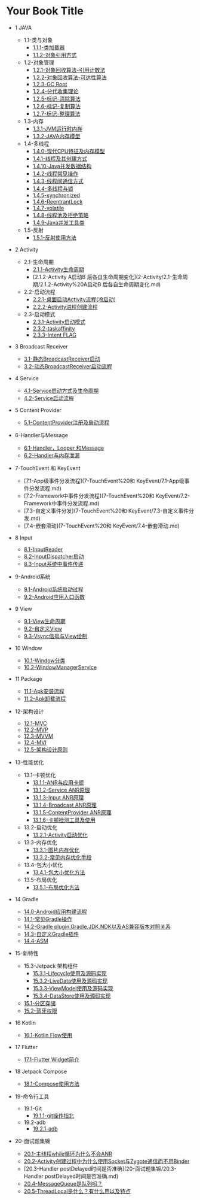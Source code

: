 # Your Book Title

- 1 JAVA
  - 1.1-类与对象
    * [1.1.1-类加载器](1-JAVA/1.1-类与对象/1.1.1-类加载器.md)
    * [1.1.2-对象引用方式](1-JAVA/1.1-类与对象/1.1.2-对象引用方式.md)
  - 1.2-对象管理
    * [1.2.1-对象回收算法-引用计数法](1-JAVA/1.2-对象管理/1.2.1-对象回收算法-引用计数法.md)
    * [1.2.2-对象回收算法-可达性算法](1-JAVA/1.2-对象管理/1.2.2-对象回收算法-可达性算法.md)
    * [1.2.3-GC Root](1-JAVA/1.2-对象管理/1.2.3-GC%20Root.md)
    * [1.2.4-分代收集理论](1-JAVA/1.2-对象管理/1.2.4-分代收集理论.md)
    * [1.2.5-标记-清除算法](1-JAVA/1.2-对象管理/1.2.5-标记-清除算法.md)
    * [1.2.6-标记-复制算法](1-JAVA/1.2-对象管理/1.2.6-标记-复制算法.md)
    * [1.2.7-标记-整理算法](1-JAVA/1.2-对象管理/1.2.7-标记-整理算法.md)
  - 1.3-内存
    * [1.3.1-JVM运行时内存](1-JAVA/1.3-内存/1.3.1-JVM运行时内存.md)
    * [1.3.2-JAVA内存模型](1-JAVA/1.3-内存/1.3.2-JAVA内存模型.md)
  - 1.4-多线程
    * [1.4.0-现代CPU特征及内存模型](1-JAVA/1.4-多线程/1.4.0-现代CPU特征及内存模型.md)
    * [1.4.1-线程及其创建方式](1-JAVA/1.4-多线程/1.4.1-线程及其创建方式.md)
    * [1.4.10-Java并发数据结构](1-JAVA/1.4-多线程/1.4.10-Java并发数据结构.md)
    * [1.4.2-线程常见操作](1-JAVA/1.4-多线程/1.4.2-线程常见操作.md)
    * [1.4.3-线程间通信方式](1-JAVA/1.4-多线程/1.4.3-线程间通信方式.md)
    * [1.4.4-多线程与锁](1-JAVA/1.4-多线程/1.4.4-多线程与锁.md)
    * [1.4.5-synchronized](1-JAVA/1.4-多线程/1.4.5-synchronized.md)
    * [1.4.6-ReentrantLock](1-JAVA/1.4-多线程/1.4.6-ReentrantLock.md)
    * [1.4.7-volatile](1-JAVA/1.4-多线程/1.4.7-volatile.md)
    * [1.4.8-线程池及拒绝策略](1-JAVA/1.4-多线程/1.4.8-线程池及拒绝策略.md)
    * [1.4.9-Java并发工具类](1-JAVA/1.4-多线程/1.4.9-Java并发工具类.md)
  - 1.5-反射
    * [1.5.1-反射使用方法](1-JAVA/1.5-反射/1.5.1-反射使用方法.md)
  
- 2 Activity
  - 2.1-生命周期
    * [2.1.1-Activity生命周期](2-Activity/2.1-生命周期/2.1.1-Activity生命周期.md)
    * [2.1.2-Activity A启动B 后各自生命周期变化](2-Activity/2.1-生命周期/2.1.2-Activity%20A启动B 后各自生命周期变化.md)
  - 2.2-启动流程
    * [2.2.1-桌面启动Activity流程(冷启动)](2-Activity/2.2-启动流程/2.2.1-桌面启动Activity流程(冷启动).md)
    * [2.2.2-Activity进程创建流程](2-Activity/2.2-启动流程/2.2.2-Activity进程创建流程.md)
  - 2.3-启动模式
    * [2.3.1-Activity启动模式](2-Activity/2.3-启动模式/2.3.1-Activity启动模式.md)
    * [2.3.2-taskaffinity](2-Activity/2.3-启动模式/2.3.2-taskaffinity.md)
    * [2.3.3-Intent FLAG](2-Activity/2.3-启动模式/2.3.3-Intent%20FLAG.md)
  
- 3 Broadcast Receiver
  * [3.1-静态BroadcastReceiver启动](3-BroadcastReceiver/3.1-静态BroadcastReceiver启动.md)
  * [3.2-动态BroadcastReceiver启动流程](3-BroadcastReceiver/3.2-动态BroadcastReceiver启动流程.md)
  
- 4 Service
  * [4.1-Service启动方式及生命周期](4-Service/4.1-Service启动方式及生命周期.md)
  * [4.2-Service启动流程](4-Service/4.2-Service启动流程.md)
  
- 5 Content Provider
  * [5.1-ContentProvider注册及启动流程](5-ContentProvider/5.1-ContentProvider注册及启动流程.md)
  
- 6-Handler与Message
  * [6.1-Handler，Looper 和Message](6-Handler与Message/6.1-Handler，Looper%20和Message.md)
  * [6.2-Handler与内存泄漏](6-Handler与Message/6.2-Handler与内存泄漏.md)
  
- 7-TouchEvent 和 KeyEvent
  * [7.1-App级事件分发流程](7-TouchEvent%20和 KeyEvent/7.1-App级事件分发流程.md)
  * [7.2-Framework中事件分发流程](7-TouchEvent%20和 KeyEvent/7.2-Framework中事件分发流程.md)
  * [7.3-自定义事件分发](7-TouchEvent%20和 KeyEvent/7.3-自定义事件分发.md)
  * [7.4-嵌套滑动](7-TouchEvent%20和 KeyEvent/7.4-嵌套滑动.md)
  
- 8 Input
  * [8.1-InputReader](8-Input/8.1-InputReader.md)
  * [8.2-InputDispatcher启动](8-Input/8.2-InputDispatcher启动.md)
  * [8.3-Input系统中事件传递](8-Input/8.3-Input系统中事件传递.md)
  
- 9-Android系统
  * [9.1-Android系统启动过程](9-Android系统/9.1-Android系统启动过程.md)
  * [9.2-Android应用入口函数](9-Android系统/9.2-Android应用入口函数.md)
  
- 9 View
  * [9.1-View生命周期](9-View/9.1-View生命周期.md)
  * [9.2-自定义View](9-View/9.2-自定义View.md)
  * [9.3-Vsync信号与View绘制](9-View/9.3-Vsync信号与View绘制.md)
  
- 10 Window
  
  * [10.1-Window分类](10-Window/10.1-Window分类.md)
  * [10.2-WindowManagerService](10-Window/10.2-WindowManagerService.md)
  
- 11 Package

  * [11.1-Apk安装流程](11-Package/11.1-Apk安装流程.md)
  * [11.2-Apk卸载流程](11-Package/11.2-Apk卸载流程.md)

- 12-架构设计

  * [12.1-MVC](12-架构设计/12.1-MVC.md)
  * [12.2-MVP](12-架构设计/12.2-MVP.md)
  * [12.3-MVVM](12-架构设计/12.3-MVVM.md)
  * [12.4-MVI](12-架构设计/12.4-MVI.md)
  * [12.5-架构设计原则](12-架构设计/12.5-架构设计原则.md)

- 13-性能优化

  - 13.1-卡顿优化
    * [13.1.1-ANR与应用卡顿](13-性能优化/13.1-卡顿优化/13.1.1-ANR与应用卡顿.md)
    * [13.1.2-Service ANR原理](13-性能优化/13.1-卡顿优化/13.1.2-Service%20ANR原理.md)
    * [13.1.3-Input ANR原理](13-性能优化/13.1-卡顿优化/13.1.3-Input%20ANR原理.md)
    * [13.1.4-Broadcast ANR原理](13-性能优化/13.1-卡顿优化/13.1.4-Broadcast%20ANR原理.md)
    * [13.1.5-ContentProvider ANR原理](13-性能优化/13.1-卡顿优化/13.1.5-ContentProvider%20ANR原理.md)
    * [13.1.6-卡顿检测工具及使用](13-性能优化/13.1-卡顿优化/13.1.6-卡顿检测工具及使用.md)
  - 13.2-启动优化
    * [13.2.1-Activity启动优化](13-性能优化/13.2-启动优化/13.2.1-Activity启动优化.md)
  - 13.3-内存优化
    * [13.3.1-图片内存优化](13-性能优化/13.3-内存优化/13.3.1-图片内存优化.md)
    * [13.3.2-常见内存优化手段](13-性能优化/13.3-内存优化/13.3.2-常见内存优化手段.md)
  - 13.4-包大小优化
    * [13.4.1-包大小优化方法](13-性能优化/13.4-包大小优化/13.4.1-包大小优化方法.md)
  - 13.5-布局优化
    * [13.5.1-布局优化方法](13-性能优化/13.5-布局优化/13.5.1-布局优化方法.md)

- 14 Gradle

  * [14.0-Android应用构建流程](14-Gradle/14.0-Android应用构建流程.md)
  * [14.1-常见Gradle操作](14-Gradle/14.1-常见Gradle操作.md)
  * [14.2-Gradle plugin,Gradle,JDK,NDK以及AS兼容版本对照关系](14-Gradle/14.2-Gradle%20plugin,Gradle,JDK,NDK以及AS兼容版本对照关系.md)
  * [14.3-自定义Gradle插件](14-Gradle/14.3-自定义Gradle插件.md)
  * [14.4-ASM](14-Gradle/14.4-ASM.md)

- 15-新特性

  - 15.3-Jetpack 架构组件
    * [15.3.1-Lifecycle使用及源码实现](15-新特性/15.3-Jetpack%20架构组件/15.3.1-Lifecycle使用及源码实现.md)
    * [15.3.2-LiveData使用及源码实现](15-新特性/15.3-Jetpack%20架构组件/15.3.2-LiveData使用及源码实现.md)
    * [15.3.3-ViewModel使用及源码实现](15-新特性/15.3-Jetpack%20架构组件/15.3.3-ViewModel使用及源码实现.md)
    * [15.3.4-DataStore使用及源码实现](15-新特性/15.3-Jetpack%20架构组件/15.3.4-DataStore使用及源码实现.md)

  * [15.1-分区存储](15-新特性/15.1-分区存储.md)
  * [15.2-蓝牙权限](15-新特性/15.2-蓝牙权限.md)

- 16 Kotlin

  * [16.1-Kotlin Flow使用](16-Kotlin/16.1-Kotlin%20Flow使用.md)

- 17 Flutter

  * [17.1-Flutter Widget简介](17-Flutter/17.1-Flutter%20Widget简介.md)

- 18 Jetpack Compose

  * [18.1-Compose使用方法](18-Jetpack%20Compose/18.1-Compose使用方法.md)

- 19-命令行工具

  - 19.1-Git
    * [19.1.1-git操作指北](19-命令行工具/19.1-Git/19.1.1-git操作指北.md)
  - 19.2-adb
    * [19.2.1-adb](19-命令行工具/19.2-adb/19.2.1-adb.md)

- 20-面试题集锦

  * [20.1-主线程while循环为什么不会ANR](20-面试题集锦/20.1-主线程while循环为什么不会ANR.md)
  * [20.2-Activity创建过程中为什么使用Socket与Zygote通信而不用Binder](20-面试题集锦/20.2-Activity创建过程中为什么使用Socket与Zygote通信而不用Binder.md)
  * [20.3-Handler postDelayed时间是否准确](20-面试题集锦/20.3-Handler postDelayed时间是否准确.md)
  * [20.4-MessageQueue是队列吗？](20-面试题集锦/20.4-MessageQueue是队列吗？.md)
  * [20.5-ThreadLocal是什么？有什么用以及特点](20-面试题集锦/20.5-ThreadLocal是什么？有什么用以及特点.md)

